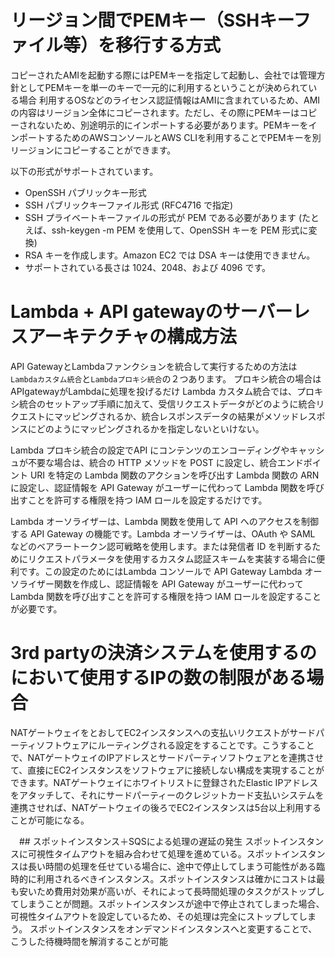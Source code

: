 # リージョン間でPEMキー（SSHキーファイル等）を移行する方式
コピーされたAMIを起動する際にはPEMキーを指定して起動し、会社では管理方針としてPEMキーを単一のキーで一元的に利用するということが決められている場合
利用するOSなどのライセンス認証情報はAMIに含まれているため、AMIの内容はリージョン全体にコピーされます。ただし、その際にPEMキーはコピーされないため、別途明示的にインポートする必要があります。PEMキーをインポートするためのAWSコンソールとAWS CLIを利用することでPEMキーを別リージョンにコピーすることができます。

以下の形式がサポートされています。
- OpenSSH パブリックキー形式
- SSH パブリックキーファイル形式 (RFC4716 で指定)
- SSH プライベートキーファイルの形式が PEM である必要があります (たとえば、ssh-keygen -m PEM を使用して、OpenSSH キーを PEM 形式に変換)
- RSA キーを作成します。Amazon EC2 では DSA キーは使用できません。
- サポートされている長さは 1024、2048、および 4096 です。

# Lambda + API gatewayのサーバーレスアーキテクチャの構成方法
API GatewayとLambdaファンクションを統合して実行するための方法は `Lambdaカスタム統合`と`Lambdaプロキシ統合`の２つあります。 
プロキシ統合の場合はAPIgatewayがLambdaに処理を投げるだけ
Lambda カスタム統合では、プロキシ統合のセットアップ手順に加えて、受信リクエストデータがどのように統合リクエストにマッピングされるか、統合レスポンスデータの結果がメソッドレスポンスにどのようにマッピングされるかを指定しないといけない。

Lambda プロキシ統合の設定でAPI にコンテンツのエンコーディングやキャッシュが不要な場合は、統合の HTTP メソッドを POST に設定し、統合エンドポイント URI を特定の Lambda 関数のアクションを呼び出す Lambda 関数の ARN に設定し、認証情報を API Gateway がユーザーに代わって Lambda 関数を呼び出すことを許可する権限を持つ IAM ロールを設定するだけです。

Lambda オーソライザーは、Lambda 関数を使用して API へのアクセスを制御する API Gateway の機能です。Lambda オーソライザーは、OAuth や SAML などのベアラートークン認可戦略を使用します。または発信者 ID を判断するためにリクエストパラメータを使用するカスタム認証スキームを実装する場合に便利です。この設定のためにはLambda コンソールで API Gateway Lambda オーソライザー関数を作成し、認証情報を API Gateway がユーザーに代わって Lambda 関数を呼び出すことを許可する権限を持つ IAM ロールを設定することが必要です。

# 3rd partyの決済システムを使用するのにおいて使用するIPの数の制限がある場合
NATゲートウェイをとおしてEC2インスタンスへの支払いリクエストがサードパーティソフトウェアにルーティングされる設定をすることです。こうすることで、NATゲートウェイのIPアドレスとサードパーティソフトウェアとを連携させて、直接にEC2インスタンスをソフトウェアに接続しない構成を実現することができます。NATゲートウェイにホワイトリストに登録されたElastic IPアドレスをアタッチして、それにサードパーティーのクレジットカード支払いシステムを連携させれば、NATゲートウェイの後ろでEC2インスタンスは5台以上利用することが可能になる。


　## スポットインスタンス＋SQSによる処理の遅延の発生
スポットインスタンスに可視性タイムアウトを組み合わせて処理を進めている。スポットインスタンスは長い時間の処理を任せている場合に、途中で停止してしまう可能性がある臨時的に利用されるべきインスタンス。スポットインスタンスは確かにコストは最も安いため費用対効果が高いが、それによって長時間処理のタスクがストップしてしまうことが問題。スポットインスタンスが途中で停止されてしまった場合、可視性タイムアウトを設定しているため、その処理は完全にストップしてしまう。
スポットインスタンスをオンデマンドインスタンスへと変更することで、こうした待機時間を解消することが可能